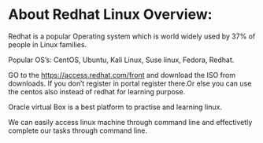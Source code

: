 # About Redhat Linux Overview:

Redhat is a popular Operating system which is world widely used by 37% of people in Linux families.

Popular OS’s: CentOS, Ubuntu, Kali Linux, Suse linux, Fedora, Redhat.

GO to the https://access.redhat.com/front and download the ISO from downloads. If you don’t register in portal register there.Or else you can use the centos also instead of redhat for learning purpose.

Oracle virtual Box is a best platform to practise and learning linux.

We can easily access linux machine through command line and effectivetly complete our tasks through command line.
